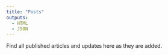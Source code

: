 ```yaml
---
title: "Posts"
outputs:
  - HTML
  - JSON
---
```


Find all published articles and updates here as they are added.
